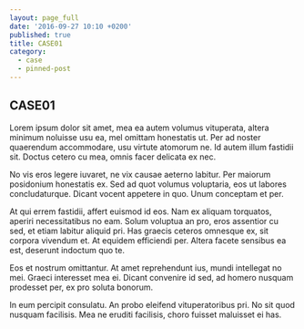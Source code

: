 ```yaml
---
layout: page_full
date: '2016-09-27 10:10 +0200'
published: true
title: CASE01
category:
  - case
  - pinned-post
---
```

## CASE01

Lorem ipsum dolor sit amet, mea ea autem volumus vituperata, altera minimum noluisse usu ea, mel omittam honestatis ut. Per ad noster quaerendum accommodare, usu virtute atomorum ne. Id autem illum fastidii sit. Doctus cetero cu mea, omnis facer delicata ex nec.

No vis eros legere iuvaret, ne vix causae aeterno labitur. Per maiorum posidonium honestatis ex. Sed ad quot volumus voluptaria, eos ut labores concludaturque. Dicant vocent appetere in quo. Unum conceptam et per.

At qui errem fastidii, affert euismod id eos. Nam ex aliquam torquatos, aperiri necessitatibus no eam. Solum voluptua an pro, eros assentior cu sed, et etiam labitur aliquid pri. Has graecis ceteros omnesque ex, sit corpora vivendum et. At equidem efficiendi per. Altera facete sensibus ea est, deserunt indoctum quo te.

Eos et nostrum omittantur. At amet reprehendunt ius, mundi intellegat no mei. Graeci interesset mea ei. Dicant convenire id sed, ad homero nusquam prodesset per, ex pro soluta bonorum.

In eum percipit consulatu. An probo eleifend vituperatoribus pri. No sit quod nusquam facilisis. Mea ne eruditi facilisis, choro fuisset maluisset ei has.
